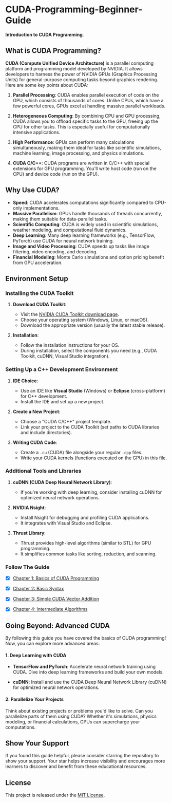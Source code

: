 # CUDA-Programming-Beginner-Guide

**Introduction to CUDA Programming**.

## What is CUDA Programming?

**CUDA (Compute Unified Device Architecture)** is a parallel computing platform and programming model developed by NVIDIA. It allows developers to harness the power of NVIDIA GPUs (Graphics Processing Units) for general-purpose computing tasks beyond graphics rendering. Here are some key points about CUDA:

1. **Parallel Processing**: CUDA enables parallel execution of code on the GPU, which consists of thousands of cores. Unlike CPUs, which have a few powerful cores, GPUs excel at handling massive parallel workloads.

2. **Heterogeneous Computing**: By combining CPU and GPU processing, CUDA allows you to offload specific tasks to the GPU, freeing up the CPU for other tasks. This is especially useful for computationally intensive applications.

3. **High Performance**: GPUs can perform many calculations simultaneously, making them ideal for tasks like scientific simulations, machine learning, image processing, and physics simulations.

4. **CUDA C/C++**: CUDA programs are written in C/C++ with special extensions for GPU programming. You'll write host code (run on the CPU) and device code (run on the GPU).

## Why Use CUDA?

- **Speed**: CUDA accelerates computations significantly compared to CPU-only implementations.
- **Massive Parallelism**: GPUs handle thousands of threads concurrently, making them suitable for data-parallel tasks.
- **Scientific Computing**: CUDA is widely used in scientific simulations, weather modeling, and computational fluid dynamics.
- **Deep Learning**: Many deep learning frameworks (e.g., TensorFlow, PyTorch) use CUDA for neural network training.
- **Image and Video Processing**: CUDA speeds up tasks like image filtering, video encoding, and decoding.
- **Financial Modeling**: Monte Carlo simulations and option pricing benefit from GPU acceleration.

## Environment Setup

### Installing the CUDA Toolkit

1. **Download CUDA Toolkit**:
   - Visit the [NVIDIA CUDA Toolkit download page](https://developer.nvidia.com/cuda-downloads).
   - Choose your operating system (Windows, Linux, or macOS).
   - Download the appropriate version (usually the latest stable release).

2. **Installation**:
   - Follow the installation instructions for your OS.
   - During installation, select the components you need (e.g., CUDA Toolkit, cuDNN, Visual Studio integration).

### Setting Up a C++ Development Environment

1. **IDE Choice**:
   - Use an IDE like **Visual Studio** (Windows) or **Eclipse** (cross-platform) for C++ development.
   - Install the IDE and set up a new project.

2. **Create a New Project**:
   - Choose a "CUDA C/C++" project template.
   - Link your project to the CUDA Toolkit (set paths to CUDA libraries and include directories).

3. **Writing CUDA Code**:
   - Create a `.cu` (CUDA) file alongside your regular `.cpp` files.
   - Write your CUDA kernels (functions executed on the GPU) in this file.

### Additional Tools and Libraries

1. **cuDNN (CUDA Deep Neural Network Library)**:
   - If you're working with deep learning, consider installing cuDNN for optimized neural network operations.

2. **NVIDIA Nsight**:
   - Install Nsight for debugging and profiling CUDA applications.
   - It integrates with Visual Studio and Eclipse.

3. **Thrust Library**:
   - Thrust provides high-level algorithms (similar to STL) for GPU programming.
   - It simplifies common tasks like sorting, reduction, and scanning.


### Follow The Guide 

- [x] [Chapter 1: Basics of CUDA Programming](Chapter1-Basics)
- [x] [Chapter 2: Basic Syntax](Chapter2-BasicSyntax)
- [x] [Chapter 3: Simple CUDA Vector Addition](Chapter3-EasyCudaProject)
- [x] [Chapter 4: Intermediate Algorithms](Chapter4-IntermediateAlgo)


## Going Beyond: Advanced CUDA

By following this guide you have covered the basics of CUDA programming! Now, you can explore more advanced areas:

#### 1. Deep Learning with CUDA

- **TensorFlow and PyTorch**: Accelerate neural network training using CUDA. Dive into deep learning frameworks and build your own models.

- **cuDNN**: Install and use the CUDA Deep Neural Network Library (cuDNN) for optimized neural network operations.

#### 2. Parallelize Your Projects

Think about existing projects or problems you'd like to solve. Can you parallelize parts of them using CUDA? Whether it's simulations, physics modeling, or financial calculations, GPUs can supercharge your computations.

## Show Your Support

If you found this guide helpful, please consider starring the repository to show your support. Your star helps increase visibility and encourages more learners to discover and benefit from these educational resources.

## License

This project is released under the [MIT License](LICENSE).

